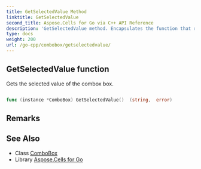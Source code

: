 ```yaml
---
title: GetSelectedValue Method 
linktitle: GetSelectedValue
second_title: Aspose.Cells for Go via C++ API Reference
description: 'GetSelectedValue method. Encapsulates the function that represents getselectedvalue in Go.'
type: docs
weight: 200
url: /go-cpp/combobox/getselectedvalue/
---
```


## GetSelectedValue function

Gets the selected value of the combox box.

```go

func (instance *ComboBox) GetSelectedValue()  (string,  error) 

```

## Remarks


## See Also

* Class [ComboBox](../)
* Library [Aspose.Cells for Go](../../)

